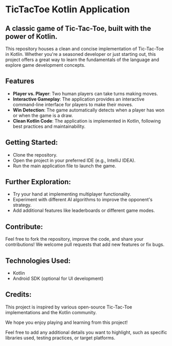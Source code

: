 # TicTacToe Kotlin Application


## A classic game of Tic-Tac-Toe, built with the power of Kotlin.

This repository houses a clean and concise implementation of Tic-Tac-Toe in Kotlin. Whether you're a seasoned developer or just starting out, this project offers a great way to learn the fundamentals of the language and explore game development concepts.

## Features
+ **Player vs. Player**: Two human players can take turns making moves.
+ **Interactive Gameplay**: The application provides an interactive command-line interface for players to make their moves.
+ **Win Detection**: The game automatically detects when a player has won or when the game is a draw.
+ **Clean Kotlin Code**: The application is implemented in Kotlin, following best practices and maintainability.

## Getting Started:
+ Clone the repository.  
+ Open the project in your preferred IDE (e.g., IntelliJ IDEA).  
+ Run the main application file to launch the game.    
## Further Exploration:
+ Try your hand at implementing multiplayer functionality.
+ Experiment with different AI algorithms to improve the opponent's strategy.
+ Add additional features like leaderboards or different game modes.
## Contribute:
Feel free to fork the repository, improve the code, and share your contributions! We welcome pull requests that add new features or fix bugs.

## Technologies Used:
+ Kotlin
+ Android SDK (optional for UI development)
## Credits:
This project is inspired by various open-source Tic-Tac-Toe implementations and the Kotlin community.  

We hope you enjoy playing and learning from this project!  

Feel free to add any additional details you want to highlight, such as specific libraries used, testing practices, or target platforms.  

